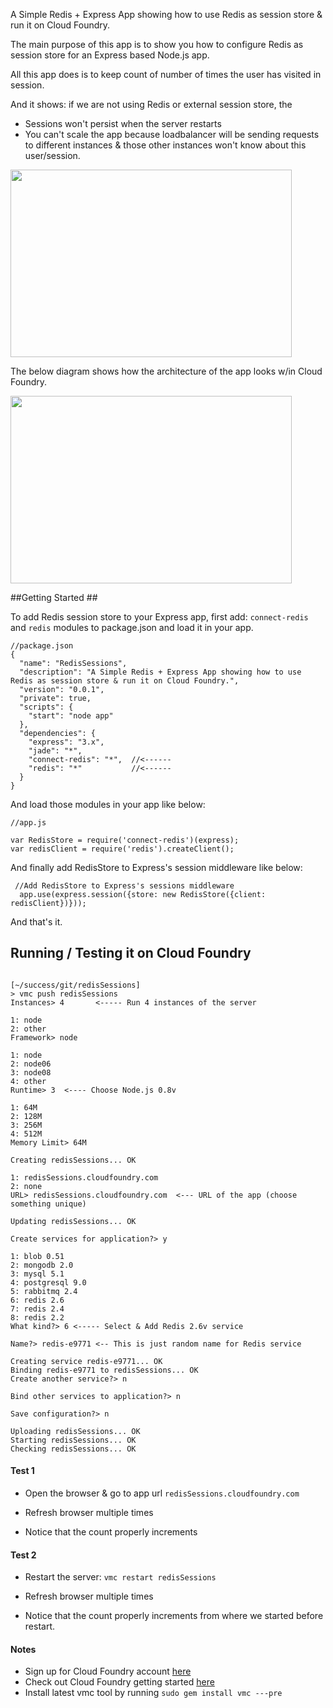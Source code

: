 A Simple Redis + Express App showing how to use Redis as session store & run it on Cloud Foundry.

The main purpose of this app is to show you how to configure Redis as session store for an Express based Node.js app.

All this app does is to keep count of number of times the user has visited in session.

And it shows: if we are not using Redis or external session store, the

* Sessions won't persist when the server restarts
* You can't scale the app because loadbalancer will be sending requests to different instances & those other instances won't know about this user/session.

<img src="redissessions/pics/rs_browser.png" height="300px" width="450px" />


The below diagram shows how the architecture of the app looks w/in Cloud Foundry.

<img src="redissessions/pics/redisSessionStore.png" height="300px" width="450px" />


##Getting Started ##

To add Redis session store to your Express app, first add: `connect-redis` and `redis` modules to package.json and load it in your app.

```
//package.json
{
  "name": "RedisSessions",
  "description": "A Simple Redis + Express App showing how to use Redis as session store & run it on Cloud Foundry.",
  "version": "0.0.1",
  "private": true,
  "scripts": {
    "start": "node app"
  },
  "dependencies": {
    "express": "3.x",
    "jade": "*",
    "connect-redis": "*",  //<------
    "redis": "*"           //<------
  }
}
```
And load those modules in your app like below:

```
//app.js

var RedisStore = require('connect-redis')(express);
var redisClient = require('redis').createClient();

```

And finally add RedisStore to Express's session middleware like below:

```
 //Add RedisStore to Express's sessions middleware
  app.use(express.session({store: new RedisStore({client: redisClient})}));
  ```

  And that's it.

## Running / Testing it on Cloud Foundry ##


```

[~/success/git/redisSessions]
> vmc push redisSessions
Instances> 4       <----- Run 4 instances of the server

1: node
2: other
Framework> node

1: node
2: node06
3: node08
4: other
Runtime> 3  <---- Choose Node.js 0.8v

1: 64M
2: 128M
3: 256M
4: 512M
Memory Limit> 64M

Creating redisSessions... OK

1: redisSessions.cloudfoundry.com
2: none
URL> redisSessions.cloudfoundry.com  <--- URL of the app (choose something unique)

Updating redisSessions... OK

Create services for application?> y

1: blob 0.51
2: mongodb 2.0
3: mysql 5.1
4: postgresql 9.0
5: rabbitmq 2.4
6: redis 2.6
7: redis 2.4
8: redis 2.2
What kind?> 6 <----- Select & Add Redis 2.6v service

Name?> redis-e9771 <-- This is just random name for Redis service

Creating service redis-e9771... OK
Binding redis-e9771 to redisSessions... OK
Create another service?> n

Bind other services to application?> n

Save configuration?> n

Uploading redisSessions... OK
Starting redisSessions... OK
Checking redisSessions... OK
```

#### Test 1 ####

* Open the browser & go to app url `redisSessions.cloudfoundry.com`

* Refresh browser multiple times

*  Notice that the count properly increments


#### Test 2 ####
* Restart the server: `vmc restart redisSessions`
* Refresh browser multiple times

*  Notice that the count properly increments from where we started before restart.


#### Notes ####
* Sign up for Cloud Foundry account <a href='https://my.cloudfoundry.com/signup' target='_blank'>here</a>
* Check out Cloud Foundry getting started <a href='http://docs.cloudfoundry.com/getting-started.html' target='_blank'>here</a>
* Install latest vmc tool by running `sudo gem install vmc ---pre`
